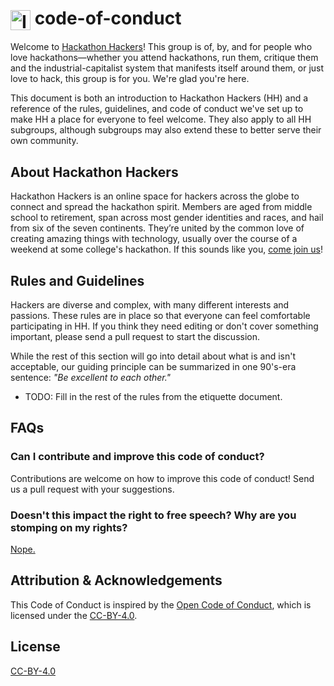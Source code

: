 # <img src="https://raw.githubusercontent.com/HackathonHackers/code-of-conduct/master/ico.png" alt="Ico" style="vertical-align: middle; height: 32px" /> code-of-conduct

Welcome to [Hackathon Hackers](http://hh.gd)! This group is of, by, and for people who love hackathons—whether you attend hackathons, run them, critique them and the industrial-capitalist system that manifests itself around them, or just love to hack, this group is for you. We're glad you're here.

This document is both an introduction to Hackathon Hackers (HH) and a reference of the rules, guidelines, and code of conduct we've set up to make HH a place for everyone to feel welcome. They also apply to all HH subgroups, although subgroups may also extend these to better serve their own community.

## About Hackathon Hackers

Hackathon Hackers is an online space for hackers across the globe to connect and spread the hackathon spirit. Members are aged from middle school to retirement, span across most gender identities and races, and hail from six of the seven continents. They’re united by the common love of creating amazing things with technology, usually over the course of a weekend at some college's hackathon. If this sounds like you, [come join us](http://hh.gd)!

## Rules and Guidelines

Hackers are diverse and complex, with many different interests and passions. These rules are in place so that everyone can feel comfortable participating in HH. If you think they need editing or don't cover something important, please send a pull request to start the discussion.

While the rest of this section will go into detail about what is and isn't acceptable, our guiding principle can be summarized in one 90's-era sentence: *"Be excellent to each other."*

* TODO: Fill in the rest of the rules from the etiquette document.

## FAQs

### Can I contribute and improve this code of conduct?

Contributions are welcome on how to improve this code of conduct! Send us a pull request with your suggestions.

### Doesn't this impact the right to free speech? Why are you stomping on my rights?

[Nope.](https://imgs.xkcd.com/comics/free_speech.png)

## Attribution & Acknowledgements

This Code of Conduct is inspired by the [Open Code of Conduct](http://todogroup.org/opencodeofconduct/), which is licensed under the [CC-BY-4.0](https://creativecommons.org/licenses/by/4.0/).

## License

[CC-BY-4.0](https://creativecommons.org/licenses/by/4.0/)
